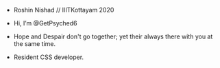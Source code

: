 - Roshin Nishad // IIITKottayam 2020

- Hi, I’m @GetPsyched6
- Hope and Despair don't go together; yet their always there with you at the same time.
- Resident CSS developer.

<!---
GetPsyched6/GetPsyched6 is a ✨ special ✨ repository because its `README.md` (this file) appears on your GitHub profile.
You can click the Preview link to take a look at your changes.
--->
